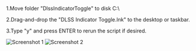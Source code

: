 1.Move folder "DlssIndicatorToggle" to disk C:\

2.Drag-and-drop the "DLSS Indicator Toggle.lnk" to the desktop or taskbar.

3.Type "y" and press ENTER to rerun the script if desired.

![Screenshot 1](Screenshot_1.png)
![Screenshot 2](Screenshot_2.png)
